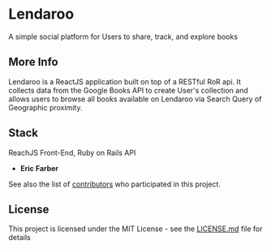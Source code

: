 # Lendaroo

A simple social platform for Users to share, track, and explore books

## More Info

Lendaroo is a ReactJS application built on top of a RESTful RoR api. It collects data from the Google Books API to create User's collection and allows users to browse all books available on Lendaroo via Search Query of Geographic proximity.



## Stack
ReachJS Front-End, Ruby on Rails API


* **Eric Farber**

See also the list of [contributors](https://github.com/your/project/contributors) who participated in this project.

## License

This project is licensed under the MIT License - see the [LICENSE.md](LICENSE.md) file for details
